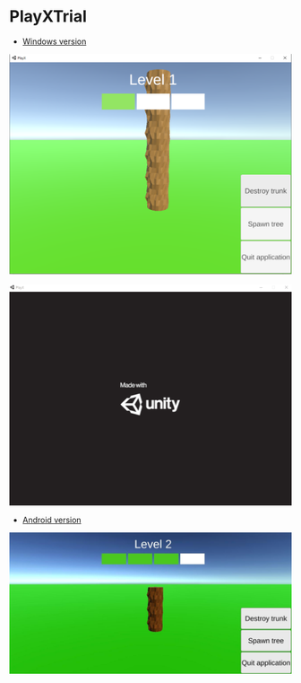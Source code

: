 # PlayXTrial

- [Windows version](https://github.com/will-lucena/PlayX-Test/releases/download/1.0.0/Windows.zip)

![](prints/windows-print.png)

![](prints/sample.gif)

- [Android version](https://github.com/will-lucena/PlayX-Test/releases/download/1.0.0/Android.apk.zip)

![](prints/android-print.jpg)
